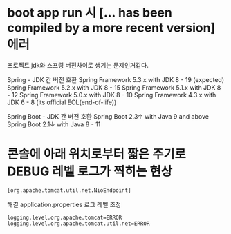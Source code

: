 #  boot app run 시 [... has been compiled by a more recent version] 에러 

프로젝트 jdk와 스프링 버전차이로 생기는 문제인거같다.


Spring - JDK 간 버전 호환
Spring Framework 5.3.x with JDK 8 - 19 (expected)
Spring Framework 5.2.x with JDK 8 - 15
Spring Framework 5.1.x with JDK 8 - 12
Spring Framework 5.0.x with JDK 8 - 10
Spring Framework 4.3.x with JDK 6 -  8 (its official EOL(end-of-life))
 
Spring Boot - JDK 간 버전 호환
Spring Boot 2.3↑ with Java 9 and above
Spring Boot 2.1↓ with Java 8 - 11

#  콘솔에 아래 위치로부터 짧은 주기로 DEBUG 레벨 로그가 찍히는 현상 
```cmd
[org.apache.tomcat.util.net.NioEndpoint]
```

해결 application.properties 로그 레벨 조정
```
logging.level.org.apache.tomcat=ERROR 
logging.level.org.apache.tomcat.util.net=ERROR
```